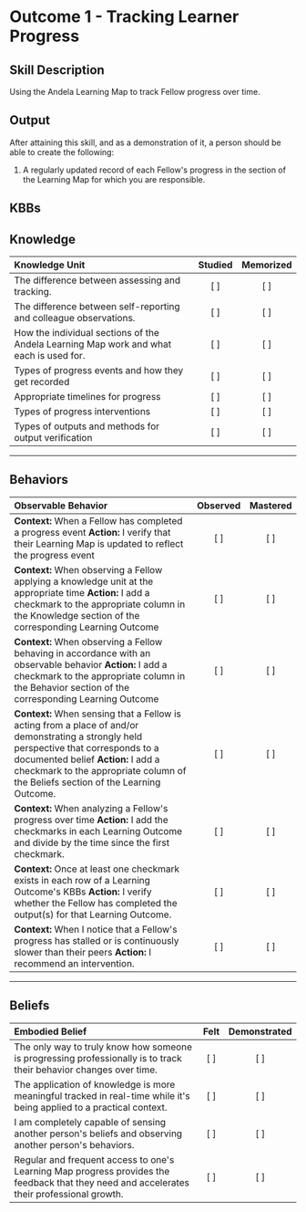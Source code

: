 # Outcome 1 - Tracking Learner Progress

**Skill Description**
----------
Using the Andela Learning Map to track Fellow progress over time.


**Output**
----------
After attaining this skill, and as a demonstration of it, a person should be able to create the following:

1. A regularly updated record of each Fellow's progress in the section of the Learning Map for which you are responsible.


**KBBs**
----------
## **Knowledge**


| Knowledge Unit   |      Studied      | Memorized |
|:-------------|:------------------:|:--------:|
| The difference between assessing and tracking. | [ ] | [ ]  |
| The difference between self-reporting and colleague observations. | [ ] | [ ]  |
| How the individual sections of the Andela Learning Map work and what each is used for.     | [ ] | [ ]  |
| Types of progress events and how they get recorded       | [ ] | [ ]  |
| Appropriate timelines for progress      | [ ] | [ ]  |
| Types of progress interventions | [ ] | [ ]  |
| Types of outputs and methods for output verification | [ ] | [ ]  |


----------


## **Behaviors**

| Observable Behavior   |      Observed      | Mastered |
|:-------------|:------------------:|:--------:|
| **Context:** When a Fellow has completed a progress event **Action:** I verify that their Learning Map is updated to reflect the progress event | [ ] | [ ]  |
| **Context:** When observing a Fellow applying a knowledge unit at the appropriate time **Action:** I add a checkmark to the appropriate column in the Knowledge section of the corresponding Learning Outcome |   [ ]   |   [ ]  |
| **Context:** When observing a Fellow behaving in accordance with an observable behavior **Action:** I add a checkmark to the appropriate column in the Behavior section of the corresponding Learning Outcome | [ ] |    [ ] |
| **Context:** When sensing that a Fellow is acting from a place of and/or demonstrating a strongly held perspective that corresponds to a documented belief **Action:** I add a checkmark to the appropriate column of the Beliefs section of the Learning Outcome. | [ ] |    [ ] |
| **Context:** When analyzing a Fellow's progress over time **Action:** I add the checkmarks in each Learning Outcome and divide by the time since the first checkmark. | [ ] |    [ ] |
| **Context:** Once at least one checkmark exists in each row of a Learning Outcome's KBBs **Action:** I verify whether the Fellow has completed the output(s) for that Learning Outcome. | [ ] |    [ ] |
| **Context:** When I notice that a Fellow's progress has stalled or is continuously slower than their peers **Action:** I recommend an intervention. | [ ] |    [ ] |


----------


## **Beliefs**


| Embodied Belief   |      Felt      | Demonstrated |
|:-------------|:------------------:|:--------:|
| The only way to truly know how someone is progressing professionally is to track their behavior changes over time. | [ ] | [ ]  |
| The application of knowledge is more meaningful tracked in real-time while it's being applied to a practical context. | [ ] | [ ]  |
| I am completely capable of sensing another person's beliefs and observing another person's behaviors. | [ ] | [ ]  |
| Regular and frequent access to one's Learning Map progress provides the feedback that they need and accelerates their professional growth. | [ ] | [ ]  |




